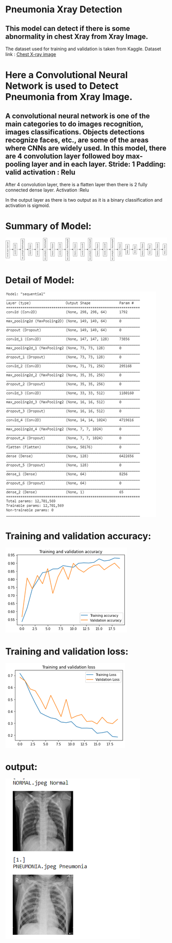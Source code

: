 # Pneumonia Xray Detection

## This model can detect if there is some abnormality in chest Xray from Xray Image.

The dataset used for training and validation is taken from Kaggle.
Dataset link : [Chest X-ray image](https://www.kaggle.com/muzin11/chest-xray-image)

# Here a Convolutional Neural Network is used to Detect Pneumonia from Xray Image.
## A convolutional neural network is one of the main categories to do images recognition, images classifications. Objects detections recognize faces, etc., are some of the areas where CNNs are widely used. In this model, there are 4 convolution layer followed boy max-pooling layer and in each layer. Stride: 1 Padding: valid activation : Relu

After 4 convolution layer, there is a flatten layer then there is 2 fully connected dense layer. Activation :Relu

In the output layer as there is two output as it is a binary classification and activation is sigmoid.

# Summary of Model:

![Summary of Model](https://github.com/rakib1521/Pneumonia_Xray_Detection/blob/master/Model/Pneumonia_Xray_Detection_model.png)


# Detail of Model:

![Detail of Model](https://github.com/rakib1521/Pneumonia_Xray_Detection/blob/master/Model/Pneumonia_Xray_Detection_model_detail.PNG)

# Training and validation accuracy:
![accuracy](https://github.com/rakib1521/Pneumonia_Xray_Detection/blob/master/Photos/Pneumonia_Xray_Detection_accuracy.png)

# Training and validation loss:
![loss](https://github.com/rakib1521/Pneumonia_Xray_Detection/blob/master/Photos/Pneumonia_Xray_Detection_loss.png)

# output:
  ![result](https://github.com/rakib1521/Pneumonia_Xray_Detection/blob/master/Photos/Pneumonia_Xray_Detection_result.PNG)

